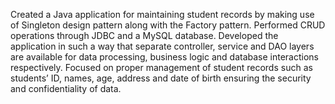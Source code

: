 Created a Java application for maintaining student records by making use of Singleton design pattern along with the Factory pattern. Performed CRUD operations through JDBC and a MySQL database. Developed the application in such a way that separate controller, service and DAO layers are available for data processing, business logic and database interactions respectively. Focused on proper management of student records such as students’ ID, names, age, address and date of birth ensuring the security and confidentiality of data.
